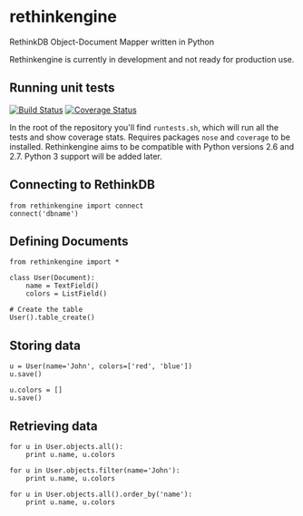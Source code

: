rethinkengine
=============

RethinkDB Object-Document Mapper written in Python

Rethinkengine is currently in development and not ready for production use.

Running unit tests
------------------

[![Build Status](https://travis-ci.org/bwind/rethinkengine.png?branch=master)](https://travis-ci.org/bwind/rethinkengine) [![Coverage Status](https://coveralls.io/repos/bwind/rethinkengine/badge.png)](https://coveralls.io/r/bwind/rethinkengine)

In the root of the repository you'll find `runtests.sh`, which will run all the tests and show coverage stats. Requires packages `nose` and `coverage` to be installed. Rethinkengine aims to be compatible with Python versions 2.6 and 2.7. Python 3 support will be added later.

Connecting to RethinkDB
-----------------------

    from rethinkengine import connect
    connect('dbname')

Defining Documents
------------------

    from rethinkengine import *

    class User(Document):
        name = TextField()
        colors = ListField()

    # Create the table
    User().table_create()

Storing data
------------

    u = User(name='John', colors=['red', 'blue'])
    u.save()

    u.colors = []
    u.save()

Retrieving data
---------------

    for u in User.objects.all():
        print u.name, u.colors

    for u in User.objects.filter(name='John'):
        print u.name, u.colors

    for u in User.objects.all().order_by('name'):
        print u.name, u.colors
